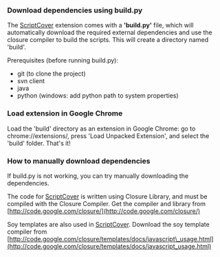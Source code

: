 ### Download dependencies using build.py ###

The [ScriptCover](https://code.google.com/p/script-cover/) extension comes with a **'build.py'** file, which will automatically download the required external dependencies and use the closure compiler to build the scripts. This will create a directory named 'build'.

Prerequisites (before running build.py):
  * git (to clone the project)
  * svn client
  * java
  * python (windows: add python path to system properties)

### Load extension in Google Chrome ###

Load the 'build' directory as an extension in Google Chrome: go to chrome://extensions/, press 'Load Unpacked Extension', and select the 'build' folder. That's it!

### How to manually download dependencies ###
If build.py is not working, you can try manually downloading the dependencies.

The code for [ScriptCover](https://code.google.com/p/script-cover/) is written using Closure Library, and must be compiled with the Closure Compiler. Get the compiler and library from [http://code.google.com/closure/](http://code.google.com/closure/)

Soy templates are also used in [ScriptCover](https://code.google.com/p/script-cover/). Download the soy template compiler from [http://code.google.com/closure/templates/docs/javascript\_usage.html](http://code.google.com/closure/templates/docs/javascript_usage.html)

